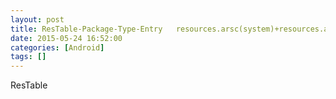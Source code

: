 ```yaml
---
layout: post
title: ResTable-Package-Type-Entry   resources.arsc(system)+resources.arsc(app)
date: 2015-05-24 16:52:00
categories: [Android]
tags: []
---
```

ResTable
